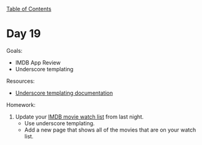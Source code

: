 [Table of Contents](/README.md)

# Day 19

Goals:
* IMDB App Review
* Underscore templating

Resources:
* [Underscore templating documentation](http://underscorejs.org/#template)

Homework:

1. Update your [IMDB movie watch list](https://github.com/TIY-Austin-Front-End-Engineering/imdb-app) from last night.
	* Use underscore templating.
	* Add a new page that shows all of the movies that are on your watch list.
